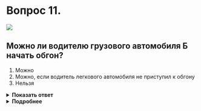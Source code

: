 # Вопрос 11.

![](https://s.drom.ru/i24232/pdd/tickets/2016/1554182401.jpg)

## Можно ли водителю грузового автомобиля Б начать обгон?

1. Можно
2. Можно, если водитель легкового автомобиля не приступил к обгону
3. Нельзя

<details>
<summary><b>Показать ответ</b></summary>
Правильный ответ: 3
</details>
<details>
<summary><b>Подробнее</b></summary>
Водитель легкового автомобиля включил сигнал левого поворота. Водителю грузового автомобиля «Б» в такой ситуации выполнять обгон запрещается.
(Пункт 11.2 ПДД)
</details>